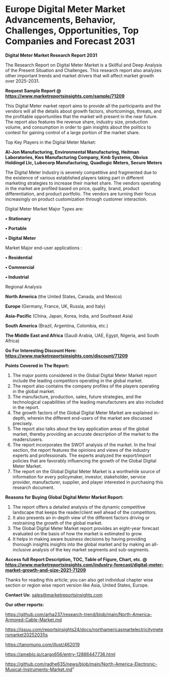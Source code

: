 # Europe Digital Meter Market Advancements, Behavior, Challenges, Opportunities, Top Companies and Forecast 2031

<strong>Digital Meter Market Research Report 2031</strong>

The Research Report on Digital Meter Market is a Skillful and Deep Analysis of the Present Situation and Challenges. This research report also analyzes other important trends and market drivers that will affect market growth over 2025-2031.

<strong>Request Sample Report @ <a href=https://www.marketreportsinsights.com/sample/71209>https://www.marketreportsinsights.com/sample/71209</a></strong>

This Digital Meter market report aims to provide all the participants and the vendors will all the details about growth factors, shortcomings, threats, and the profitable opportunities that the market will present in the near future. The report also features the revenue share, industry size, production volume, and consumption in order to gain insights about the politics to contest for gaining control of a large portion of the market share.

Top Key Players in the Digital Meter Market:

<strong>Al-Jon Manufacturing, Environmental Manufacturing, Heitman Laboratories, Kws Manufacturing Company, Kmb Systems, Obvius Holdingd Llc, Lubecorp Manufacturing, Quadlogic Meters, Secure Meters</strong>

The Digital Meter Industry is severely competitive and fragmented due to the existence of various established players taking part in different marketing strategies to increase their market share. The vendors operating in the market are profiled based on price, quality, brand, product differentiation, and product portfolio. The vendors are turning their focus increasingly on product customization through customer interaction.

Digital Meter Market Major Types are:

<strong>• Stationary

• Portable

• Digital Meter</strong>

Market Major end-user applications :

<strong>• Residential

• Commercial

• Industrial</strong>

Regional Analysis

</u><strong><b>North America</b></strong> (the United States, Canada, and Mexico)

<strong><b>Europe </b></strong>(Germany, France, UK, Russia, and Italy)

<strong><b>Asia-Pacific</b></strong> (China, Japan, Korea, India, and Southeast Asia)

<strong><b>South America</b></strong> (Brazil, Argentina, Colombia, etc.)

<strong><b>The Middle East and Africa</b></strong> (Saudi Arabia, UAE, Egypt, Nigeria, and South Africa)

<strong>Go For Interesting Discount Here: <a href=https://www.marketreportsinsights.com/discount/71209>https://www.marketreportsinsights.com/discount/71209</a></strong>

<strong>Points Covered in The Report:</strong>
<ol>
  <li>The major points considered in the Global Digital Meter Market report include the leading competitors operating in the global market.</li>
  <li>The report also contains the company profiles of the players operating in the global market.</li>
  <li>The manufacture, production, sales, future strategies, and the technological capabilities of the leading manufacturers are also included in the report.</li>
  <li>The growth factors of the Global Digital Meter Market are explained in-depth, wherein the different end-users of the market are discussed precisely.</li>
  <li>The report also talks about the key application areas of the global market, thereby providing an accurate description of the market to the readers/users.</li>
  <li>The report incorporates the SWOT analysis of the market. In the final section, the report features the opinions and views of the industry experts and professionals. The experts analyzed the export/import policies that are favorably influencing the growth of the Global Digital Meter Market.</li>
  <li>The report on the Global Digital Meter Market is a worthwhile source of information for every policymaker, investor, stakeholder, service provider, manufacturer, supplier, and player interested in purchasing this research document.</li>
</ol>
<strong>Reasons for Buying Global Digital Meter Market Report:</strong>

<ol>
  <li>The report offers a detailed analysis of the dynamic competitive landscape that keeps the reader/client well ahead of the competitors.</li>
  <li>It also presents an in-depth view of the different factors driving or restraining the growth of the global market.</li>
  <li>The Global Digital Meter Market report provides an eight-year forecast evaluated on the basis of how the market is estimated to grow.</li>
  <li>It helps in making aware business decisions by having providing thorough insights insights into the global market and by making an all-inclusive analysis of the key market segments and sub-segments.</li>
</ol>
<strong>Access full Report Description, TOC, Table of Figure, Chart, etc. @ <a href=https://www.marketreportsinsights.com/industry-forecast/digital-meter-market-growth-and-size-2021-71209>https://www.marketreportsinsights.com/industry-forecast/digital-meter-market-growth-and-size-2021-71209</a></strong>


Thanks for reading this article; you can also get individual chapter wise section or region wise report version like Asia, United States, Europe.

<strong>Contact Us:</strong>
sales@marketreportsinsights.com

<strong>Our other reports:</strong>

<a href=https://github.com/arha237/research-trend/blob/main/North-America-Armored-Cable-Market.md>https://github.com/arha237/research-trend/blob/main/North-America-Armored-Cable-Market.md</a>

<a href=https://issuu.com/reportsinsights24/docs/northamericasmartelectricitymetersmarket20252031is>https://issuu.com/reportsinsights24/docs/northamericasmartelectricitymetersmarket20252031is</a>

<a href=https://tanomuno.com/illust/462019>https://tanomuno.com/illust/462019</a>

<a href=https://ameblo.jp/cargo656/entry-12886447736.html>https://ameblo.jp/cargo656/entry-12886447736.html</a>

<a href=https://github.com/radhe635/news/blob/main/North-America-Electronic-Musical-Instruments-Market.md>https://github.com/radhe635/news/blob/main/North-America-Electronic-Musical-Instruments-Market.md</a>"
